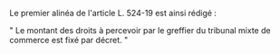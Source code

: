 Le premier alinéa de l'article L. 524-19 est ainsi rédigé :

" Le montant des droits à percevoir par le greffier du tribunal mixte de commerce est fixé par décret. "
